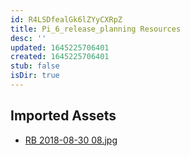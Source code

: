 ```yaml
---
id: R4LSDfealGk6lZYyCXRpZ
title: Pi_6_release_planning Resources
desc: ''
updated: 1645225706401
created: 1645225706401
stub: false
isDir: true
---
```

## Imported Assets
- [RB 2018-08-30 08.jpg](/assets/rb-2018-08-30-08-DOoNvE1hOUxc.jpg)
